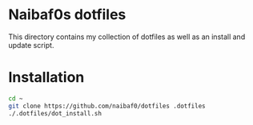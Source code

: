 Naibaf0s dotfiles
=================

This directory contains my collection of dotfiles as well as an install and
update script.

Installation
============

```bash
cd ~
git clone https://github.com/naibaf0/dotfiles .dotfiles
./.dotfiles/dot_install.sh
```
